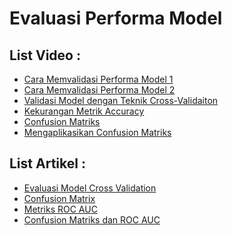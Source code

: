 <h1>Evaluasi Performa Model</h1>

<h2>List Video :</h2>
<ul>
    <li><a href="https://youtu.be/9sOwE5kcwD4">Cara Memvalidasi Performa Model 1</a></li>
    <li><a href="https://youtu.be/fEWrkPkN4fc">Cara Memvalidasi Performa Model 2</a></li>
    <li><a href="https://youtu.be/Jw-BCQjHPEY">Validasi Model dengan Teknik Cross-Validaiton</a></li>
    <li><a href="https://youtu.be/-OEACpYfhlA">Kekurangan Metrik Accuracy</a></li>
    <li><a href="https://youtu.be/ZwqJDCHIrKI">Confusion Matriks</a></li>
    <li><a href="https://youtu.be/4M70h8whoJM">Mengaplikasikan Confusion Matriks</a></li>
</ul>

<h2>List Artikel :</h2>
<ul>
    <li><a href="https://prasetiautamacv.wordpress.com/2018/07/16/bagaimana-mengevaluasi-algoritma-machine-learning/">Evaluasi Model Cross Validation</a></li>
    <li><a href="https://medium.com/@ksnugroho/confusion-matrix-untuk-evaluasi-model-pada-unsupervised-machine-learning-bc4b1ae9ae3f">Confusion Matrix</a></li>
    <li><a href="https://medium.com/@arifinrio95/memahami-roc-dan-auc-2e0e4f3638bf">Metriks ROC AUC</a></li>
    <li><a href="https://www.rezafaisal.net/?p=3068">Confusion Matriks dan ROC AUC</a></li>
</ul>